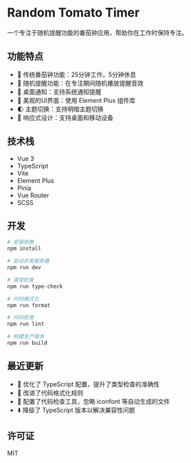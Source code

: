 # Random Tomato Timer

一个专注于随机提醒功能的番茄钟应用，帮助你在工作时保持专注。

## 功能特点

- 🎯 传统番茄钟功能：25分钟工作，5分钟休息
- 🎲 随机提醒功能：在专注期间随机播放提醒音效
- 🔔 桌面通知：支持系统通知提醒
- 🎨 美观的UI界面：使用 Element Plus 组件库
- 🌓 主题切换：支持明暗主题切换
- 📱 响应式设计：支持桌面和移动设备

## 技术栈

- Vue 3
- TypeScript
- Vite
- Element Plus
- Pinia
- Vue Router
- SCSS

## 开发

```bash
# 安装依赖
npm install

# 启动开发服务器
npm run dev

# 类型检查
npm run type-check

# 代码格式化
npm run format

# 代码检查
npm run lint

# 构建生产版本
npm run build
```

## 最近更新

- 🔧 优化了 TypeScript 配置，提升了类型检查的准确性
- 🎨 改进了代码格式化规则
- 🧹 配置了代码检查工具，忽略 iconfont 等自动生成的文件
- ⬇️ 降级了 TypeScript 版本以解决兼容性问题

## 许可证

MIT
